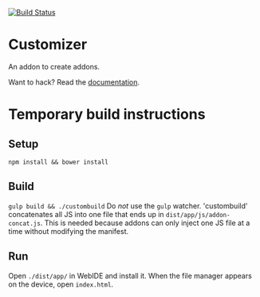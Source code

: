 [![Build Status](https://travis-ci.org/fxos/customizer.svg?branch=master)](https://travis-ci.org/fxos/customizer)

# Customizer

An addon to create addons.

Want to hack? Read the [documentation](https://github.com/fxos/docs/wiki/Development-Setup).

# Temporary build instructions

## Setup
```npm install && bower install```

## Build
```gulp build && ./custombuild```
Do *not* use the ```gulp``` watcher.
'custombuild' concatenates all JS into one file that ends up in
```dist/app/js/addon-concat.js```. This is needed because addons can only inject
one JS file at a time without modifying the manifest.

## Run
Open ```./dist/app/``` in WebIDE and install it. When the file manager appears
on the device, open ```index.html```.
